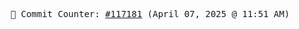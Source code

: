 <p align="center">
    <samp>
        📮 Commit Counter: <a href="https://github.com/Javascript-void0/Javascript-void0/commits/main">#117181</a> (April 07, 2025 @ 11:51 AM)
    </samp>
</p>